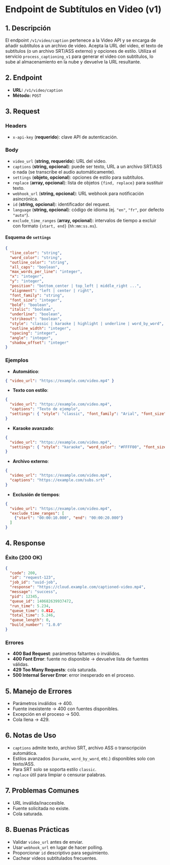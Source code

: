 # Endpoint de Subtítulos en Video (v1)

## 1. Descripción

El endpoint `/v1/video/caption` pertenece a la Video API y se encarga de añadir subtítulos a un archivo de video. Acepta la URL del video, el texto de subtítulos (o un archivo SRT/ASS externo) y opciones de estilo. Utiliza el servicio `process_captioning_v1` para generar el video con subtítulos, lo sube al almacenamiento en la nube y devuelve la URL resultante.

## 2. Endpoint

* **URL:** `/v1/video/caption`
* **Método:** `POST`

## 3. Request

### Headers

* `x-api-key` (**requerido**): clave API de autenticación.

### Body

* `video_url` (**string, requerido**): URL del video.
* `captions` (**string, opcional**): puede ser texto, URL a un archivo SRT/ASS o nada (se transcribe el audio automáticamente).
* `settings` (**objeto, opcional**): opciones de estilo para subtítulos.
* `replace` (**array, opcional**): lista de objetos `{find, replace}` para sustituir texto.
* `webhook_url` (**string, opcional**): URL webhook para notificación asincrónica.
* `id` (**string, opcional**): identificador del request.
* `language` (**string, opcional**): código de idioma (ej. `"en"`, `"fr"`, por defecto `"auto"`).
* `exclude_time_ranges` (**array, opcional**): intervalos de tiempo a excluir con formato `{start, end}` (`hh:mm:ss.ms`).

#### Esquema de `settings`

```json
{
  "line_color": "string",
  "word_color": "string",
  "outline_color": "string",
  "all_caps": "boolean",
  "max_words_per_line": "integer",
  "x": "integer",
  "y": "integer",
  "position": "bottom_center | top_left | middle_right ...",
  "alignment": "left | center | right",
  "font_family": "string",
  "font_size": "integer",
  "bold": "boolean",
  "italic": "boolean",
  "underline": "boolean",
  "strikeout": "boolean",
  "style": "classic | karaoke | highlight | underline | word_by_word",
  "outline_width": "integer",
  "spacing": "integer",
  "angle": "integer",
  "shadow_offset": "integer"
}
```

### Ejemplos

* **Automático**:

```json
{ "video_url": "https://example.com/video.mp4" }
```

* **Texto con estilo**:

```json
{
  "video_url": "https://example.com/video.mp4",
  "captions": "Texto de ejemplo",
  "settings": { "style": "classic", "font_family": "Arial", "font_size": 24 }
}
```

* **Karaoke avanzado**:

```json
{
  "video_url": "https://example.com/video.mp4",
  "settings": { "style": "karaoke", "word_color": "#FFFF00", "font_size": 24 }
}
```

* **Archivo externo**:

```json
{
  "video_url": "https://example.com/video.mp4",
  "captions": "https://example.com/subs.srt"
}
```

* **Exclusión de tiempos**:

```json
{
  "video_url": "https://example.com/video.mp4",
  "exclude_time_ranges": [
    {"start": "00:00:10.000", "end": "00:00:20.000"}
  ]
}
```

## 4. Response

### Éxito (200 OK)

```json
{
  "code": 200,
  "id": "request-123",
  "job_id": "uuid-job",
  "response": "https://cloud.example.com/captioned-video.mp4",
  "message": "success",
  "pid": 12345,
  "queue_id": 140682639937472,
  "run_time": 5.234,
  "queue_time": 0.012,
  "total_time": 5.246,
  "queue_length": 0,
  "build_number": "1.0.0"
}
```

### Errores

* **400 Bad Request**: parámetros faltantes o inválidos.
* **400 Font Error**: fuente no disponible → devuelve lista de fuentes válidas.
* **429 Too Many Requests**: cola saturada.
* **500 Internal Server Error**: error inesperado en el proceso.

## 5. Manejo de Errores

* Parámetros inválidos → 400.
* Fuente inexistente → 400 con fuentes disponibles.
* Excepción en el proceso → 500.
* Cola llena → 429.

## 6. Notas de Uso

* `captions` admite texto, archivo SRT, archivo ASS o transcripción automática.
* Estilos avanzados (`karaoke`, `word_by_word`, etc.) disponibles solo con texto/ASS.
* Para SRT solo se soporta estilo `classic`.
* `replace` útil para limpiar o censurar palabras.

## 7. Problemas Comunes

* URL inválida/inaccesible.
* Fuente solicitada no existe.
* Cola saturada.

## 8. Buenas Prácticas

* Validar `video_url` antes de enviar.
* Usar `webhook_url` en lugar de hacer polling.
* Proporcionar `id` descriptivo para seguimiento.
* Cachear videos subtitulados frecuentes.
